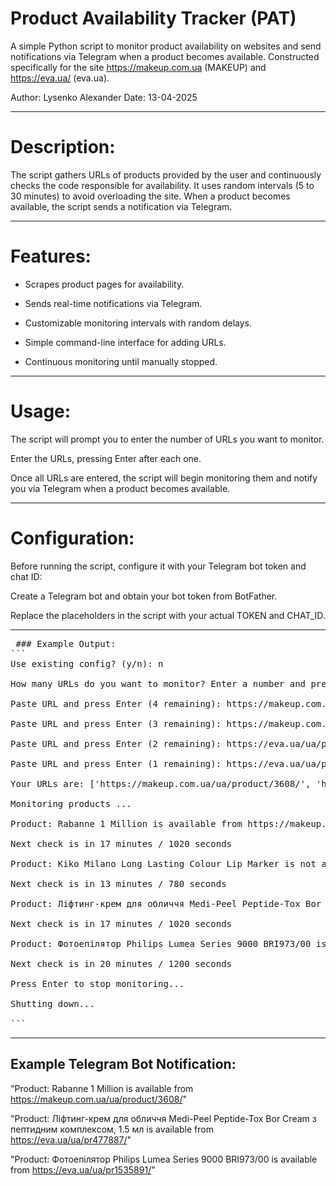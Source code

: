 # Product Availability Tracker (PAT)
A simple Python script to monitor product availability on websites and send notifications via Telegram when a product becomes available. Constructed specifically for the site https://makeup.com.ua (MAKEUP) and https://eva.ua/ (eva.ua).

Author: Lysenko Alexander
Date: 13-04-2025

---

# Description:
The script gathers URLs of products provided by the user and continuously checks the code responsible for availability. It uses random intervals (5 to 30 minutes) to avoid overloading the site. When a product becomes available, the script sends a notification via Telegram.

---

# Features:

- Scrapes product pages for availability.

- Sends real-time notifications via Telegram.

- Customizable monitoring intervals with random delays.

- Simple command-line interface for adding URLs.

- Continuous monitoring until manually stopped.

---

# Usage:

The script will prompt you to enter the number of URLs you want to monitor.

Enter the URLs, pressing Enter after each one.

Once all URLs are entered, the script will begin monitoring them and notify you via Telegram when a product becomes available.

---

# Configuration:

Before running the script, configure it with your Telegram bot token and chat ID:

Create a Telegram bot and obtain your bot token from BotFather.

Replace the placeholders in the script with your actual TOKEN and CHAT_ID.

---

<pre> ### Example Output:
```
Use existing config? (y/n): n

How many URLs do you want to monitor? Enter a number and press Enter: 4

Paste URL and press Enter (4 remaining): https://makeup.com.ua/ua/product/3608/

Paste URL and press Enter (3 remaining): https://makeup.com.ua/ua/product/488791/#/option/2000573/

Paste URL and press Enter (2 remaining): https://eva.ua/ua/pr477887/

Paste URL and press Enter (1 remaining): https://eva.ua/ua/pr1535891/

Your URLs are: ['https://makeup.com.ua/ua/product/3608/', 'https://makeup.com.ua/ua/product/488791/#/option/2000573/', 'https://eva.ua/ua/pr477887/', 'https://eva.ua/ua/pr1535891/']

Monitoring products ...

Product: Rabanne 1 Million is available from https://makeup.com.ua/ua/product/3608/

Next check is in 17 minutes / 1020 seconds

Product: Kiko Milano Long Lasting Colour Lip Marker is not available

Next check is in 13 minutes / 780 seconds

Product: Ліфтинг-крем для обличчя Medi-Peel Peptide-Tox Bor Cream з пептидним комплексом, 1.5 мл is available  from https://eva.ua/ua/pr477887/

Next check is in 17 minutes / 1020 seconds

Product: Фотоепілятор Philips Lumea Series 9000 BRI973/00 is available  from https://eva.ua/ua/pr1535891/

Next check is in 20 minutes / 1200 seconds

Press Enter to stop monitoring...

Shutting down...

``` </pre>

---

## Example Telegram Bot Notification:

"Product: Rabanne 1 Million is available from https://makeup.com.ua/ua/product/3608/"

"Product: Ліфтинг-крем для обличчя Medi-Peel Peptide-Tox Bor Cream з пептидним комплексом, 1.5 мл is available  from https://eva.ua/ua/pr477887/"

"Product: Фотоепілятор Philips Lumea Series 9000 BRI973/00 is available  from https://eva.ua/ua/pr1535891/"
